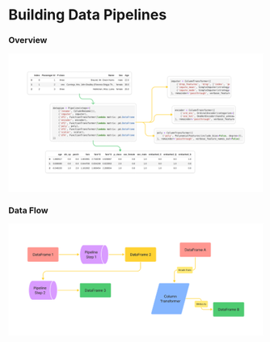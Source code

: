 # Building Data Pipelines

### Overview

<img src="pipeline.png" />

### Data Flow

<img src="dataflow.png" />

